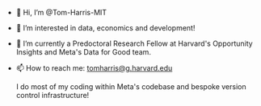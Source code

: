 - 👋 Hi, I’m @Tom-Harris-MIT
- 👀 I’m interested in data, economics and development!
- 🌱 I’m currently a Predoctoral Research Fellow at Harvard's Opportunity Insights and Meta's Data for Good team.
- 📫 How to reach me: tomharris@g.harvard.edu

  I do most of my coding within Meta's codebase and bespoke version control infrastructure!

<!---
Tom-Harris-MIT/Tom-Harris-MIT is a ✨ special ✨ repository because its `README.md` (this file) appears on your GitHub profile.
You can click the Preview link to take a look at your changes.
--->
